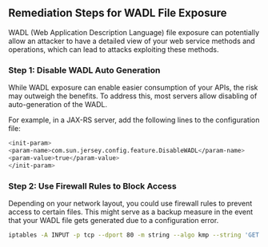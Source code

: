 

## Remediation Steps for WADL File Exposure
WADL (Web Application Description Language) file exposure can potentially allow an attacker to have a detailed view of your web service methods and operations, which can lead to attacks exploiting these methods.

### Step 1: Disable WADL Auto Generation 
While WADL exposure can enable easier consumption of your APIs, the risk may outweigh the benefits. To address this, most servers allow disabling of auto-generation of the WADL.

For example, in a JAX-RS server, add the following lines to the configuration file:

```bash
<init-param>
<param-name>com.sun.jersey.config.feature.DisableWADL</param-name>
<param-value>true</param-value>
</init-param>
```

### Step 2: Use Firewall Rules to Block Access
Depending on your network layout, you could use firewall rules to prevent access to certain files. This might serve as a backup measure in the event that your WADL file gets generated due to a configuration error.

```bash
iptables -A INPUT -p tcp --dport 80 -m string --algo kmp --string 'GET /application.wadl' -j REJECT
```